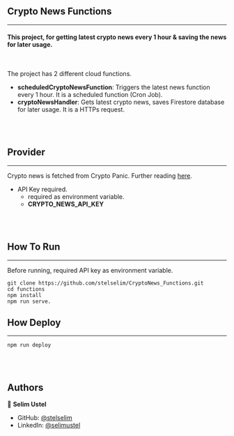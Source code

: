 ## Crypto News Functions 
--- 
#### This project, for getting latest crypto news every 1 hour & saving the news for later usage.

<br/>

The project has 2 different cloud functions.
- **scheduledCryptoNewsFunction**: Triggers the latest news function every 1 hour. It is a scheduled function (Cron Job). 
- **cryptoNewsHandler**: Gets latest crypto news, saves Firestore database for later usage. It is a HTTPs request.


<br/>
<br/>

## Provider 
--- 
Crypto news is fetched from Crypto Panic. Further reading [here](https://cryptopanic.com/developers/api/).
- API Key required.
    - required as environment variable.
    - **CRYPTO_NEWS_API_KEY**


<br/>
<br/>


## How To Run
--- 

Before running, required API key as environment variable.

```
git clone https://github.com/stelselim/CryptoNews_Functions.git
cd functions
npm install
npm run serve.
```
## How Deploy
--- 

```
npm run deploy
```


<br/>
<br/>
 
## Authors

👤 **Selim Ustel**

- GitHub: [@stelselim](https://github.com/stelselim)
- LinkedIn: [@selimustel](https://www.linkedin.com/in/selimustel/)

<br/>